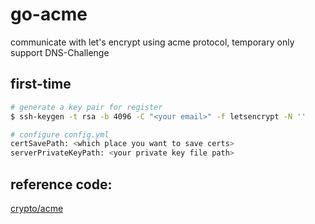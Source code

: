 # go-acme

communicate with let's encrypt using acme protocol, temporary only support DNS-Challenge

## first-time

```bash
# generate a key pair for register
$ ssh-keygen -t rsa -b 4096 -C "<your email>" -f letsencrypt -N ''

# configure config.yml
certSavePath: <which place you want to save certs>
serverPrivateKeyPath: <your private key file path>
```

## reference code:
[crypto/acme](https://godoc.org/golang.org/x/crypto/acme)
